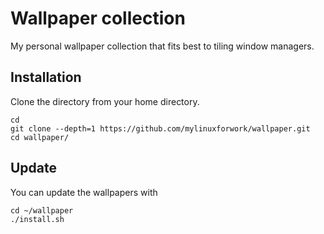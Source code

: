 # Wallpaper collection

My personal wallpaper collection that fits best to tiling window managers.

## Installation

Clone the directory from your home directory.

```
cd
git clone --depth=1 https://github.com/mylinuxforwork/wallpaper.git
cd wallpaper/
```

## Update

You can update the wallpapers with

```
cd ~/wallpaper
./install.sh
```
